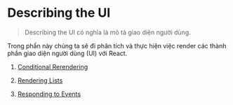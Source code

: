# Describing the UI

> Describing the UI có nghĩa là mô tả giao diện người dùng.

Trong phẩn này chúng ta sẽ đi phân tích và thực hiện việc render các thành phần giao diện người dùng (UI) với React.

1. [Conditional Rerendering](Conditional-Rerendering.md)

2. [Rendering Lists](Lists-and-Keys.md)

3. [Responding to Events](Handling-Events.md)